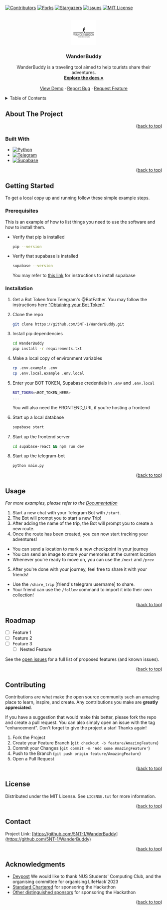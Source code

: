 <a name="readme-top"></a>
<!-- PROJECT SHIELDS -->
[![Contributors][contributors-shield]][contributors-url]
[![Forks][forks-shield]][forks-url]
[![Stargazers][stars-shield]][stars-url]
[![Issues][issues-shield]][issues-url]
[![MIT License][license-shield]][license-url]

<!-- PROJECT LOGO -->
<br />
<div align="center">
  <a href="https://github.com/5NT-1/WanderBuddy">
    <img src="images/hero.png" alt="Logo" width="80" height="80">
  </a>

<h3 align="center">WanderBuddy</h3>

  <p align="center">
    WanderBuddy is a traveling tool aimed to help tourists share their adventures.
    <br />
    <a href="https://github.com/5NT-1/WanderBuddy"><strong>Explore the docs »</strong></a>
    <br />
    <br />
    <a href="https://github.com/5NT-1/WanderBuddy">View Demo</a>
    ·
    <a href="https://github.com/5NT-1/WanderBuddy/issues">Report Bug</a>
    ·
    <a href="https://github.com/5NT-1/WanderBuddy/issues">Request Feature</a>
  </p>
</div>



<!-- TABLE OF CONTENTS -->
<details>
  <summary>Table of Contents</summary>
  <ol>
    <li>
      <a href="#about-the-project">About The Project</a>
      <ul>
        <li><a href="#built-with">Built With</a></li>
      </ul>
    </li>
    <li>
      <a href="#getting-started">Getting Started</a>
      <ul>
        <li><a href="#prerequisites">Prerequisites</a></li>
        <li><a href="#installation">Installation</a></li>
      </ul>
    </li>
    <li><a href="#usage">Usage</a></li>
    <li><a href="#roadmap">Roadmap</a></li>
    <li><a href="#contributing">Contributing</a></li>
    <li><a href="#license">License</a></li>
    <li><a href="#contact">Contact</a></li>
    <li><a href="#acknowledgments">Acknowledgments</a></li>
  </ol>
</details>

<!-- ABOUT THE PROJECT -->
## About The Project

<p align="right">(<a href="#readme-top">back to top</a>)</p>

### Built With

* [![Python][Python]][Python-url]
* [![Telegram][Telegram]][Telegram-url]
* [![Supabase][Supabase]][Supabase-url]

<p align="right">(<a href="#readme-top">back to top</a>)</p>



<!-- GETTING STARTED -->
## Getting Started

To get a local copy up and running follow these simple example steps.

### Prerequisites

This is an example of how to list things you need to use the software and how to install them.
* Verify that pip is installed
  ```sh
  pip --version
  ```

* Verify that supabase is installed
  ```sh
  supabase --version
  ```
  You may refer to [this link](https://supabase.com/docs/guides/getting-started/local-development) for instructions to install supabase

### Installation

1. Get a Bot Token from Telegram's @BotFather. You may follow the instructions here ["Obtaining your Bot Token"](https://core.telegram.org/bots/tutorial#obtain-your-bot-token)
2. Clone the repo
   ```sh
   git clone https://github.com/5NT-1/WanderBuddy.git
   ```
3. Install pip dependencies
   ```sh
   cd WanderBuddy
   pip install -r requirements.txt
   ```
4. Make a local copy of environment variables
   ```sh
   cp .env.example .env
   cp .env.local.example .env.local
   ```
5. Enter your BOT TOKEN, Supabase credentials in `.env` and `.env.local`
   ```sh
   BOT_TOKEN=<BOT_TOKEN_HERE>
   ...
   ```
   You will also need the FRONTEND_URL if you're hosting a frontend
6. Start up a local database
   ```sh
   supabase start
   ```
6. Start up the frontend server 
   ```sh
   cd supabase-react && npm run dev
   ```

6. Start up the telegram-bot
   ```sh
   python main.py
   ```

<p align="right">(<a href="#readme-top">back to top</a>)</p>


<!-- USAGE EXAMPLES -->
## Usage

_For more examples, please refer to the [Documentation](https://example.com)_

1. Start a new chat with your Telegram Bot with `/start`.
2. The Bot will prompt you to start a new Trip! 
3. After adding the name of the trip, the Bot will prompt you to create a new route.
4. Once the route has been created, you can now start tracking your adventures!
- You can send a location to mark a new checkpoint in your journey
- You can send an image to store your memories at the current location
- Whenever you're ready to move on, you can use the `/next` and `/prev`
5. After you're done with your journey, feel free to share it with your friends!
- Use the `/share_trip` [friend's telegram username] to share.
- Your friend can use the `/follow` command to import it into their own collection!
<p align="right">(<a href="#readme-top">back to top</a>)</p>


<!-- ROADMAP -->
## Roadmap

- [ ] Feature 1
- [ ] Feature 2
- [ ] Feature 3
    - [ ] Nested Feature

See the [open issues](https://github.com/5NT-1/WanderBuddy/issues) for a full list of proposed features (and known issues).

<p align="right">(<a href="#readme-top">back to top</a>)</p>


<!-- CONTRIBUTING -->
## Contributing

Contributions are what make the open source community such an amazing place to learn, inspire, and create. Any contributions you make are **greatly appreciated**.

If you have a suggestion that would make this better, please fork the repo and create a pull request. You can also simply open an issue with the tag "enhancement".
Don't forget to give the project a star! Thanks again!

1. Fork the Project
2. Create your Feature Branch (`git checkout -b feature/AmazingFeature`)
3. Commit your Changes (`git commit -m 'Add some AmazingFeature'`)
4. Push to the Branch (`git push origin feature/AmazingFeature`)
5. Open a Pull Request

<p align="right">(<a href="#readme-top">back to top</a>)</p>


<!-- LICENSE -->
## License

Distributed under the MIT License. See `LICENSE.txt` for more information.

<p align="right">(<a href="#readme-top">back to top</a>)</p>

<!-- CONTACT -->
## Contact

Project Link: [https://github.com/5NT-1/WanderBuddy](https://github.com/5NT-1/WanderBuddy)

<p align="right">(<a href="#readme-top">back to top</a>)</p>


<!-- ACKNOWLEDGMENTS -->
## Acknowledgments

* [Devpost](https://lifehack-23.devpost.com/) We would like to thank NUS Students' Computing Club, and the organising committee for organising LifeHack'2023
* [Standard Chartered](https://www.sc.com/sg/) for sponsoring the Hackathon
* [Other distinguished sponsors](https://lifehack-website.web.app/) for sponsoring the Hackathon

<p align="right">(<a href="#readme-top">back to top</a>)</p>


<!-- MARKDOWN LINKS & IMAGES -->
<!-- https://www.markdownguide.org/basic-syntax/#reference-style-links -->
[contributors-shield]: https://img.shields.io/github/contributors/5NT-1/WanderBuddy.svg?style=for-the-badge
[contributors-url]: https://github.com/5NT-1/WanderBuddy/graphs/contributors
[forks-shield]: https://img.shields.io/github/forks/5NT-1/WanderBuddy.svg?style=for-the-badge
[forks-url]: https://github.com/5NT-1/WanderBuddy/network/members
[stars-shield]: https://img.shields.io/github/stars/5NT-1/WanderBuddy.svg?style=for-the-badge
[stars-url]: https://github.com/5NT-1/WanderBuddy/stargazers
[issues-shield]: https://img.shields.io/github/issues/5NT-1/WanderBuddy.svg?style=for-the-badge
[issues-url]: https://github.com/5NT-1/WanderBuddy/issues
[license-shield]: https://img.shields.io/github/license/5NT-1/WanderBuddy.svg?style=for-the-badge
[license-url]: https://github.com/5NT-1/WanderBuddy/blob/master/LICENSE.txt
[linkedin-shield]: https://img.shields.io/badge/-LinkedIn-black.svg?style=for-the-badge&logo=linkedin&colorB=555
[linkedin-url]: https://linkedin.com/in/linkedin_username
[product-screenshot]: images/screenshot.png
[Next.js]: https://img.shields.io/badge/next.js-000000?style=for-the-badge&logo=nextdotjs&logoColor=white
[Next-url]: https://nextjs.org/
[React.js]: https://img.shields.io/badge/React-20232A?style=for-the-badge&logo=react&logoColor=61DAFB
[React-url]: https://reactjs.org/
[Python]: https://img.shields.io/badge/python-3670A0?style=for-the-badge&logo=python&logoColor=ffdd54
[Python-url]: https://www.python.org/
[Telegram]: https://img.shields.io/badge/Telegram-2CA5E0?style=for-the-badge&logo=telegram&logoColor=white
[Telegram-url]: https://telegram.org/?setln=en
[Supabase]: https://img.shields.io/badge/Supabase-3ECF8E?style=for-the-badge&logo=supabase&logoColor=white
[Supabase-url]: https://supabase.com/
